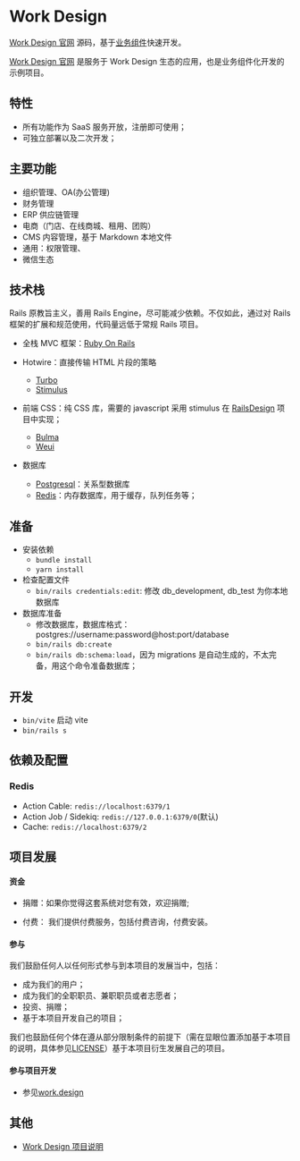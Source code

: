 # Work Design

[Work Design 官网](https://work.design) 源码，基于[业务组件](https://github.com/work-design/engine)快速开发。

[Work Design 官网](https://work.design) 是服务于 Work Design 生态的应用，也是业务组件化开发的示例项目。

## 特性
* 所有功能作为 SaaS 服务开放，注册即可使用；
* 可独立部署以及二次开发；

## 主要功能
* 组织管理、OA(办公管理)
* 财务管理
* ERP 供应链管理
* 电商（门店、在线商城、租用、团购）
* CMS 内容管理，基于 Markdown 本地文件
* 通用：权限管理、
* 微信生态

## 技术栈
Rails 原教旨主义，善用 Rails Engine，尽可能减少依赖。不仅如此，通过对 Rails 框架的扩展和规范使用，代码量远低于常规 Rails 项目。

* 全栈 MVC 框架：[Ruby On Rails](https://github.com/rails/rails)
* Hotwire：直接传输 HTML 片段的策略
  * [Turbo](https://turbo.hotwired.dev)
  * [Stimulus](https://stimulus.hotwired.dev)

* 前端 CSS：纯 CSS 库，需要的 javascript 采用 stimulus 在 [RailsDesign](https://github.com/work-design/rails_design) 项目中实现；
  * [Bulma](https://github.com/jgthms/bulma)
  * [Weui](https://github.com/Tencent/weui)

* 数据库
  * [Postgresql](https://www.postgresql.org)：关系型数据库
  * [Redis](https://redis.io)：内存数据库，用于缓存，队列任务等；

## 准备
* 安装依赖
  * `bundle install`
  * `yarn install`
* 检查配置文件
  * `bin/rails credentials:edit`: 修改 db_development, db_test 为你本地数据库
* 数据库准备
  * 修改数据库，数据库格式：postgres://username:password@host:port/database
  * `bin/rails db:create`
  * `bin/rails db:schema:load`，因为 migrations 是自动生成的，不太完备，用这个命令准备数据库；
  
## 开发
* `bin/vite` 启动 vite
* `bin/rails s`

## 依赖及配置

### Redis
* Action Cable: `redis://localhost:6379/1`
* Action Job / Sidekiq: `redis://127.0.0.1:6379/0`(默认)
* Cache: `redis://localhost:6379/2`

## 项目发展

#### 资金

* 捐赠：如果你觉得这套系统对您有效，欢迎捐赠;

* 付费： 我们提供付费服务，包括付费咨询，付费安装。

#### 参与

我们鼓励任何人以任何形式参与到本项目的发展当中，包括：
* 成为我们的用户；
* 成为我们的全职职员、兼职职员或者志愿者；
* 投资、捐赠；
* 基于本项目开发自己的项目；

我们也鼓励任何个体在遵从部分限制条件的前提下（需在显眼位置添加基于本项目的说明，具体参见[LICENSE](LICENSE)）基于本项目衍生发展自己的项目。

#### 参与项目开发
* 参见[work.design](https://work.design)

## 其他
* [Work Design 项目说明](https://github.com/work-design/home)
